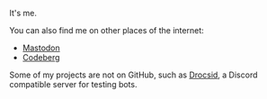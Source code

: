 It's me.

You can also find me on other places of the internet:

- <a rel="me" href="https://eldritch.cafe/@chito">Mastodon</a>
- <a href="https://codeberg.org/chito">Codeberg</a>

Some of my projects are not on GitHub, such as [Drocsid](https://codeberg.org/drocsid/drocsid/), a Discord compatible server for testing bots.
